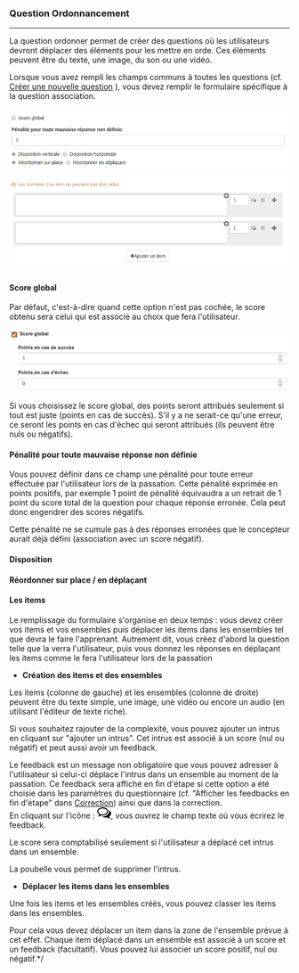 ### Question Ordonnancement

---

La question ordonner permet de créer des questions où les utilisateurs devront déplacer des éléments pour les mettre en orde. Ces éléments peuvent être du texte, une image, du son ou une vidéo.

Lorsque vous avez rempli les champs communs à toutes les questions \(cf. [Créer une nouvelle question](create_new_question.md) \), vous devez remplir le formulaire spécifique à la question association.

![](images/quiz-fig55.png)

#### Score global

Par défaut, c'est-à-dire quand cette option n'est pas cochée, le score obtenu sera celui qui est associé au choix que fera l'utilisateur.

![](images/quiz-fig18.png)

Si vous choisissez le score global, des points seront attribués seulement si tout est juste \(points en cas de succès\). S'il y a ne serait-ce qu'une erreur, ce seront les points en cas d'échec qui seront attribués \(ils peuvent être nuls ou négatifs\).


#### Pénalité pour toute mauvaise réponse non définie

Vous pouvez définir dans ce champ une pénalité pour toute erreur effectuée par l'utilisateur lors de la passation. Cette pénalité exprimée en points positifs, par exemple 1 point de pénalité équivaudra a un retrait de 1 point du score total de la question pour chaque réponse erronée. Cela peut donc engendrer des scores négatifs.

Cette pénalité ne se cumule pas à des réponses erronées que le concepteur aurait déjà défini \(association avec un score négatif\).

#### Disposition

#### Réordonner sur place / en déplaçant

#### Les items

Le remplissage du formulaire s'organise en deux temps : vous devez créer vos items et vos ensembles puis déplacer les items dans les ensembles tel que devra le faire l'apprenant. Autrement dit, vous créez d'abord la question telle que la verra l'utilisateur, puis vous donnez les réponses en déplaçant les items comme le fera l'utilisateur lors de la passation

* **Création des items et des ensembles**

Les items \(colonne de gauche\) et les ensembles \(colonne de droite\) peuvent être du texte simple, une image, une vidéo ou encore un audio \(en utilisant l'éditeur de texte riche\).

Si vous souhaitez rajouter de la complexité, vous pouvez ajouter un intrus en cliquant sur "ajouter un intrus". Cet intrus est associé à un score \(nul ou négatif\) et peut aussi avoir un feedback.

Le feedback est un message non obligatoire que vous pouvez adresser à l'utilisateur si celui-ci déplace l'intrus dans un ensemble au moment de la passation. Ce feedback sera affiché en fin d'étape si cette option a été choisie dans les paramètres du questionnaire \(cf. "Afficher les feedbacks en fin d'étape" dans  [Correction](quiz_parameters_correction.md)\) ainsi que dans la correction.  
En cliquant sur l'icône  : ![](images/quiz-fig20.png), vous ouvrez le champ texte où vous écrirez le feedback.

Le score sera comptabilisé seulement si l'utilisateur a déplacé cet intrus dans un ensemble.

La poubelle vous permet de supprimer l'intrus.

* **Déplacer les items dans les ensembles**

Une fois les items et les ensembles créés, vous pouvez classer les items dans les ensembles.

Pour cela vous devez déplacer un item dans la zone de l'ensemble prévue à cet effet. Chaque item déplacé dans un ensemble est associé à un score et un feedback \(facultatif\). Vous pouvez lui associer un score positif, nul ou négatif.*/

